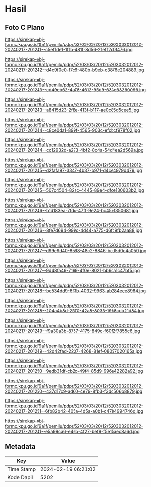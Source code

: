 # Hasil

## Foto C Plano

https://sirekap-obj-formc.kpu.go.id/9a1f/pemilu/pdpr/52/03/03/20/12/5203032012012-20240217-201241--c5ef1de1-1f1b-481f-8d56-21ef12c0f476.jpg

https://sirekap-obj-formc.kpu.go.id/9a1f/pemilu/pdpr/52/03/03/20/12/5203032012012-20240217-201242--d4c9f0e0-f7c6-480b-b9eb-c3876e204889.jpg

https://sirekap-obj-formc.kpu.go.id/9a1f/pemilu/pdpr/52/03/03/20/12/5203032012012-20240217-201243--cd49eb62-4a78-4612-95d9-633e63260096.jpg

https://sirekap-obj-formc.kpu.go.id/9a1f/pemilu/pdpr/52/03/03/20/12/5203032012012-20240217-201243--a8415d23-2f8e-413f-b117-ae0c85d5cee5.jpg

https://sirekap-obj-formc.kpu.go.id/9a1f/pemilu/pdpr/52/03/03/20/12/5203032012012-20240217-201244--c8ce0da1-899f-4565-903c-efcbcf978f02.jpg

https://sirekap-obj-formc.kpu.go.id/9a1f/pemilu/pdpr/52/03/03/20/12/5203032012012-20240217-201244--cc12932d-a273-4bf2-8c4a-54d4ea2d569a.jpg

https://sirekap-obj-formc.kpu.go.id/9a1f/pemilu/pdpr/52/03/03/20/12/5203032012012-20240217-201245--d2fafa97-3347-4b37-b971-d4ce4979d479.jpg

https://sirekap-obj-formc.kpu.go.id/9a1f/pemilu/pdpr/52/03/03/20/12/5203032012012-20240217-201245--507c4504-82ac-4445-89e4-dfce130603b2.jpg

https://sirekap-obj-formc.kpu.go.id/9a1f/pemilu/pdpr/52/03/03/20/12/5203032012012-20240217-201246--b1d183ea-7fdc-47ff-9e24-bc45ef350681.jpg

https://sirekap-obj-formc.kpu.go.id/9a1f/pemilu/pdpr/52/03/03/20/12/5203032012012-20240217-201246--8fe7d694-999c-4d44-a775-d6fc9fb2aa88.jpg

https://sirekap-obj-formc.kpu.go.id/9a1f/pemilu/pdpr/52/03/03/20/12/5203032012012-20240217-201247--d99e9d40-8568-48c2-8846-bcd5d0c4a050.jpg

https://sirekap-obj-formc.kpu.go.id/9a1f/pemilu/pdpr/52/03/03/20/12/5203032012012-20240217-201247--9d48fa49-7199-4f0e-8021-bb6ca1c47bf5.jpg

https://sirekap-obj-formc.kpu.go.id/9a1f/pemilu/pdpr/52/03/03/20/12/5203032012012-20240217-201248--be534dd9-6f3b-4032-9963-ab284eee8964.jpg

https://sirekap-obj-formc.kpu.go.id/9a1f/pemilu/pdpr/52/03/03/20/12/5203032012012-20240217-201248--204a4b8d-2570-42a8-8033-1968ccb21d84.jpg

https://sirekap-obj-formc.kpu.go.id/9a1f/pemilu/pdpr/52/03/03/20/12/5203032012012-20240217-201249--f9a30a3b-8757-4175-849c-f60f2f7855c6.jpg

https://sirekap-obj-formc.kpu.go.id/9a1f/pemilu/pdpr/52/03/03/20/12/5203032012012-20240217-201249--42d42fad-2237-4268-81ef-08057020165a.jpg

https://sirekap-obj-formc.kpu.go.id/9a1f/pemilu/pdpr/52/03/03/20/12/5203032012012-20240217-201250--9edb31df-cb2c-49f4-85d9-996a42282a92.jpg

https://sirekap-obj-formc.kpu.go.id/9a1f/pemilu/pdpr/52/03/03/20/12/5203032012012-20240217-201250--437d17c9-ad60-4e79-8fb3-f3dd506b8879.jpg

https://sirekap-obj-formc.kpu.go.id/9a1f/pemilu/pdpr/52/03/03/20/12/5203032012012-20240217-201251--6fb82b42-405a-4d5a-a0b1-c4784994746d.jpg

https://sirekap-obj-formc.kpu.go.id/9a1f/pemilu/pdpr/52/03/03/20/12/5203032012012-20240217-201241--e5a99ca6-e4eb-4f27-bef9-f5e15aec8a6d.jpg


## Metadata

| Key        | Value               |
| ---------- | ------------------- |
| Time Stamp | 2024-02-19 06:21:02 |
| Kode Dapil | 5202                |



